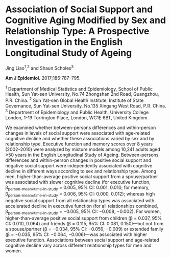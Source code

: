 # **Association of Social Support and Cognitive Aging Modified by Sex and Relationship Type: A Prospective Investigation in the English Longitudinal Study of Ageing**

Jing Liao<sup>1</sup>,<sup>2</sup> and Shaun Scholes<sup>3</sup> 

**Am J Epidemiol.** 2017;186:787–795.

<sup>1</sup> Department of Medical Statistics and Epidemiology, School of Public Health, Sun Yat-sen University, No.74 Zhongshan 2nd Road, Guangzhou, P.R. China. 
<sup>2</sup> Sun Yat-sen Global Health Institute, Institute of State Governance, Sun Yat-sen University, No.135 Xingang West Road, P.R. China.
<sup>3</sup> Department of Epidemiology and Public Health, University College London, 1-19 Torrington Place, London, WC1E 6BT, United Kingdom.

We examined whether between-persons differences and within-person changes in levels of social support were
associated with age-related cognitive decline and whether these associations varied by sex and by relationship
type. Executive function and memory scores over 8 years (2002–2010) were analyzed by mixture models among
10,241 adults aged ≥50 years in the English Longitudinal Study of Ageing. Between-persons differences and
within-person changes in positive social support and negative social support were independently associated with
cognitive decline in different ways according to sex and relationship type. Among men, higher-than-average positive
social support from a spouse/partner was associated with slower cognitive decline (for executive function,
β<sub>person-mean×time-in-study</sub> = 0.005, 95% CI: 0.001, 0.010; for memory, β<sub>person-mean×time-in-study</sub> = 0.006, 95% CI: 0.000,
0.012); whereas high negative social support from all relationship types was associated with accelerated decline in
executive function (for all relationships combined, β<sub>person-mean×time-in-study</sub> = −0.005, 95% CI: −0.008, −0.002). For
women, higher-than-average positive social support from children (β = 0.037, 95% CI: 0.010, 0.064) and friends
(β = 0.115, 95% CI: 0.081, 0.150)—but not from a spouse/partner (β = −0.034, 95% CI: −0.059, −0.009) or extended
family (β = −0.035, 95% CI: −0.064, −0.006)—was associated with higher executive function. Associations
between social support and age-related cognitive decline vary across different relationship types for men and
women.

